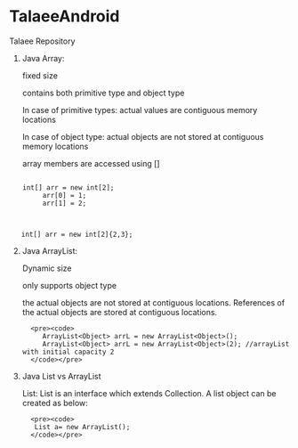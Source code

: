 # TalaeeAndroid
Talaee Repository
1. Java Array:

   fixed size
   
   contains both primitive type and object type
   
   In case of primitive types: actual values are contiguous memory locations
   
   In case of object type: actual objects are not stored at contiguous memory locations
   
   array members are accessed using []
   
   <pre><code>
   int[] arr = new int[2]; 
        arr[0] = 1; 
        arr[1] = 2; 
    </code></pre>
        
<pre><code>        
   int[] arr = new int[2]{2,3}; 
</code></pre>   
   
   
2. Java ArrayList:
    
    Dynamic size
    
    only supports object type
    
    the actual objects are not stored at contiguous locations. References of the actual objects are stored at contiguous locations.

         <pre><code>        
            ArrayList<Object> arrL = new ArrayList<Object>(); 
            ArrayList<Object> arrL = new ArrayList<Object>(2); //arrayList with initial capacity 2
         </code></pre>   


3. Java List vs ArrayList

      List:
        List is an interface which extends Collection.
        A list object can be created as below:
        
         <pre><code>        
          List a= new ArrayList();
         </code></pre>   
